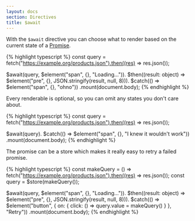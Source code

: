 ```yaml
---
layout: docs
section: Directives
title: $await
---
```


With the `$await` directive you can choose what to render based on the current state of a [Promise](https://developer.mozilla.org/en-US/docs/Web/JavaScript/Reference/Global_Objects/Promise).

{% highlight typescript %}
const query = fetch("https://example.org/products.json").then((res) => res.json());

$await(query, $element("span", {}, "Loading...")).
$then((result: object) => $element("pre", {}, JSON.stringify(result, null, 8))).
$catch(() => $element("span", {}, "ohno"))
.mount(document.body);
{% endhighlight %}

Every renderable is optional, so you can omit any states you don't care about.

{% highlight typescript %}
const query = fetch("https://example.org/products.json").then((res) => res.json());

$await(query).
$catch(() => $element("span", {}, "I knew it wouldn't work"))
.mount(document.body);
{% endhighlight %}

The promise can be a store which makes it really easy to retry a failed promise.

{% highlight typescript %}
const makeQuery = () => fetch("https://example.org/products.json").then((res) => res.json());
const query = $store(makeQuery());

$await(query, $element("span", {}, "Loading...")).
$then((result: object) => $element("pre", {}, JSON.stringify(result, null, 8))).
$catch(() => $element("button", { on: { click: () => query.value = makeQuery() } }, "Retry"))
.mount(document.body);
{% endhighlight %}
